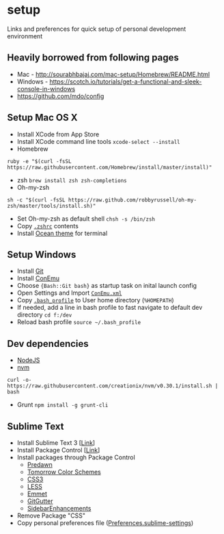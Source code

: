 # setup
Links and preferences for quick setup of personal development environment

## Heavily borrowed from following pages
- Mac - http://sourabhbajaj.com/mac-setup/Homebrew/README.html
- Windows - https://scotch.io/tutorials/get-a-functional-and-sleek-console-in-windows
- https://github.com/mdo/config

## Setup Mac OS X
- Install XCode from App Store
- Install XCode command line tools `xcode-select --install`
- Homebrew
```
ruby -e "$(curl -fsSL https://raw.githubusercontent.com/Homebrew/install/master/install)"
```
- zsh  `brew install zsh zsh-completions`
- Oh-my-zsh
```
sh -c "$(curl -fsSL https://raw.github.com/robbyrussell/oh-my-zsh/master/tools/install.sh)"
```
- Set Oh-my-zsh as default shell `chsh -s /bin/zsh`
- Copy [`.zshrc`](.zshrc) contents
- Install [Ocean theme](https://github.com/mdo/ocean-terminal) for terminal


## Setup Windows
- Install [Git](https://git-scm.com/download/win)
- Install [ConEmu](https://conemu.github.io/)
- Choose `{Bash::Git bash}` as startup task on inital launch config
- Open Settings and Import [`ConEmu.xml`](ConEmu.xml)
- Copy [`.bash_profile`](.bash_profile) to User home directory (`%HOMEPATH`)
- If needed, add a line in bash profile to fast navigate to default dev directory `cd f:/dev`
- Reload bash profile `source ~/.bash_profile`


## Dev dependencies
- [NodeJS](https://nodejs.org/en/download/)
- [nvm](https://github.com/creationix/nvm)
```
curl -o- https://raw.githubusercontent.com/creationix/nvm/v0.30.1/install.sh | bash
```
- Grunt `npm install -g grunt-cli`


## Sublime Text
- Install Sublime Text 3 [[Link](http://www.sublimetext.com/3)]
- Install Package Control [[Link](https://packagecontrol.io/installation)]
- Install packages through Package Control
  - [Predawn](https://github.com/jamiewilson/predawn)
  - [Tomorrow Color Schemes](https://github.com/theymaybecoders/sublime-tomorrow-theme/)
  - [CSS3](https://github.com/y0ssar1an/CSS3)
  - [LESS](https://github.com/danro/LESS-sublime/)
  - [Emmet](https://github.com/sergeche/emmet-sublime/)
  - [GitGutter](https://github.com/jisaacks/GitGutter)
  - [SidebarEnhancements](https://github.com/titoBouzout/SideBarEnhancements)
- Remove Package "CSS"
- Copy personal preferences file ([Preferences.sublime-settings](/Preferences.sublime-settings))
